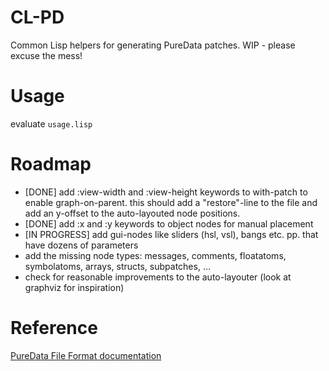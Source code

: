 # CL-PD

Common Lisp helpers for generating PureData patches. WIP - please excuse the mess!

# Usage

evaluate `usage.lisp`

# Roadmap

- [DONE] add :view-width and :view-height keywords to with-patch to enable graph-on-parent.
  this should add a "restore"-line to the file
  and add an y-offset to the auto-layouted node positions.
- [DONE] add :x and :y keywords to object nodes for manual placement
- [IN PROGRESS] add gui-nodes like sliders (hsl, vsl), bangs etc. pp. that have dozens of parameters
- add the missing node types: messages, comments, floatatoms, symbolatoms, arrays, structs, subpatches, ...
- check for reasonable improvements to the auto-layouter (look at graphviz for inspiration)

# Reference

[PureData File Format documentation](http://puredata.info/docs/developer/PdFileFormat#6)
